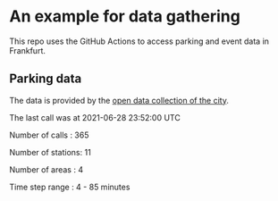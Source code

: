 # An example for data gathering

This repo uses the GitHub Actions to access parking and event data in Frankfurt.

## Parking data
The data is provided by the [open data collection of the city](https://www.offenedaten.frankfurt.de/).

The last call was at 2021-06-28 23:52:00 UTC

Number of calls   : 365

Number of stations:  11

Number of areas   :   4

Time step range   :   4 -  85 minutes

